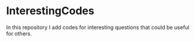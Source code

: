 # InterestingCodes
In this repository I add codes for interesting questions that could be useful for others.
